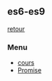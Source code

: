 ## es6-es9

[retour](../../index-js.md)

### Menu

- <a href="./notes.section-1.md">cours<a>
- <a href="./cours/promise.md">Promise<a>
